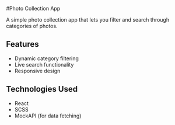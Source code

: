 #Photo Collection App

A simple photo collection app that lets you filter and search through categories of photos.

## Features

- Dynamic category filtering
- Live search functionality
- Responsive design

## Technologies Used

- React
- SCSS
- MockAPI (for data fetching)
